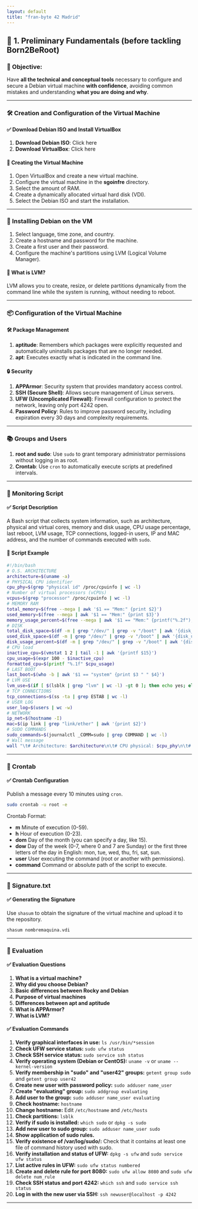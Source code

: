 ```yaml
---
layout: default
title: "fran-byte 42 Madrid"
---
```


## 🔹 1. Preliminary Fundamentals (before tackling Born2BeRoot)

### 📌 Objective:

Have **all the technical and conceptual tools** necessary to configure and secure a Debian virtual machine **with confidence**, avoiding common mistakes and understanding **what you are doing and why**.

---

### 🛠️ Creation and Configuration of the Virtual Machine

#### ✅ Download Debian ISO and Install VirtualBox

1. **Download Debian ISO**: Click here
2. **Download VirtualBox**: Click here

#### 🔧 Creating the Virtual Machine

1. Open VirtualBox and create a new virtual machine.
2. Configure the virtual machine in the **sgoinfre** directory.
3. Select the amount of RAM.
4. Create a dynamically allocated virtual hard disk (VDI).
5. Select the Debian ISO and start the installation.

---

### 🧱 Installing Debian on the VM

1. Select language, time zone, and country.
2. Create a hostname and password for the machine.
3. Create a first user and their password.
4. Configure the machine's partitions using LVM (Logical Volume Manager).

#### 🧪 What is LVM?

LVM allows you to create, resize, or delete partitions dynamically from the command line while the system is running, without needing to reboot.

---

### 📦 Configuration of the Virtual Machine

#### 🛠️ Package Management

1. **aptitude**: Remembers which packages were explicitly requested and automatically uninstalls packages that are no longer needed.
2. **apt**: Executes exactly what is indicated in the command line.

#### 🔒 Security

1. **APPArmor**: Security system that provides mandatory access control.
2. **SSH (Secure Shell)**: Allows secure management of Linux servers.
3. **UFW (Uncomplicated Firewall)**: Firewall configuration to protect the network, leaving only port 4242 open.
4. **Password Policy**: Rules to improve password security, including expiration every 30 days and complexity requirements.

---

### 📚 Groups and Users

1. **root and sudo**: Use `sudo` to grant temporary administrator permissions without logging in as root.
2. **Crontab**: Use `cron` to automatically execute scripts at predefined intervals.

---

### 🧬 Monitoring Script

#### ✅ Script Description

A Bash script that collects system information, such as architecture, physical and virtual cores, memory and disk usage, CPU usage percentage, last reboot, LVM usage, TCP connections, logged-in users, IP and MAC address, and the number of commands executed with `sudo`.

#### 🧪 Script Example

```bash
#!/bin/bash
# O.S. ARCHITECTURE
architecture=$(uname -a)
# PHYSICAL CPU identifier
cpu_phy=$(grep "physical id" /proc/cpuinfo | wc -l)
# Number of virtual processors (vCPUs)
vcpus=$(grep "processor" /proc/cpuinfo | wc -l)
# MEMORY RAM
total_memory=$(free --mega | awk '$1 == "Mem:" {print $2}')
used_memory=$(free --mega | awk '$1 == "Mem:" {print $3}')
memory_usage_percent=$(free --mega | awk '$1 == "Mem:" {printf("%.2f"), $3/$2*100}')
# DISK
total_disk_space=$(df -m | grep "/dev/" | grep -v "/boot" | awk '{disk_t += $2} END {printf ("%.1fGb\n"), disk_t/1024}')
used_disk_space=$(df -m | grep "/dev/" | grep -v "/boot" | awk '{disk_u += $3} END {print disk_u}')
disk_usage_percent=$(df -m | grep "/dev/" | grep -v "/boot" | awk '{disk_u += $3} {disk_t += $2} END {printf("%d"), disk_u/disk_t*100}')
# CPU load
inactive_cpu=$(vmstat 1 2 | tail -1 | awk '{printf $15}')
cpu_usage=$(expr 100 - $inactive_cpu)
formatted_cpu=$(printf "%.1f" $cpu_usage)
# LAST BOOT
last_boot=$(who -b | awk '$1 == "system" {print $3 " " $4}')
# LVM USE
lvm_use=$(if [ $(lsblk | grep "lvm" | wc -l) -gt 0 ]; then echo yes; else echo no; fi)
# TCP CONNECTIONS
tcp_connections=$(ss -ta | grep ESTAB | wc -l)
# USER LOG
user_log=$(users | wc -w)
# NETWORK
ip_net=$(hostname -I)
mac=$(ip link | grep "link/ether" | awk '{print $2}')
# SUDO COMMANDS
sudo_commands=$(journalctl _COMM=sudo | grep COMMAND | wc -l)
# Wall message
wall "\t# Architecture: $architecture\n\t# CPU physical: $cpu_phy\n\t# vCPU: $vcpus\n\t# Memory Usage: $used_memory/${total_memory}MB ($memory_usage_percent%)\n\t# Disk Usage: $used_disk_space/${total_disk_space} ($disk_usage_percent%)\n\t# CPU load: $formatted_cpu%\n\t# Last boot: $last_boot\n\t# LVM use: $lvm_use\n\t# TCP Connections: $tcp_connections ESTABLISHED\n\t# User log: $user_log\n\t# Network: IP $ip_net ($mac)\n\t# Sudo: $sudo_commands cmd"
```

---

### 🧾 Crontab

#### ✅ Crontab Configuration

Publish a message every 10 minutes using `cron`.

```bash
sudo crontab -u root -e
```

Crontab Format:

- **m** Minute of execution (0-59).
- **h** Hour of execution (0-23).
- **dom** Day of the month (you can specify a day, like 15).
- **dow** Day of the week (0-7, where 0 and 7 are Sunday) or the first three letters of the day in English: mon, tue, wed, thu, fri, sat, sun.
- **user** User executing the command (root or another with permissions).
- **command** Command or absolute path of the script to execute.

---

### 📜 Signature.txt

#### ✅ Generating the Signature

Use `shasum` to obtain the signature of the virtual machine and upload it to the repository.

```bash
shasum nombremaquina.vdi
```

---

### 🧠 Evaluation

#### ✅ Evaluation Questions

1. **What is a virtual machine?**
2. **Why did you choose Debian?**
3. **Basic differences between Rocky and Debian**
4. **Purpose of virtual machines**
5. **Differences between apt and aptitude**
6. **What is APPArmor?**
7. **What is LVM?**

#### ✅ Evaluation Commands

1. **Verify graphical interfaces in use:** `ls /usr/bin/*session`
2. **Check UFW service status:** `sudo ufw status`
3. **Check SSH service status:** `sudo service ssh status`
4. **Verify operating system (Debian or CentOS):** `uname -v` or `uname --kernel-version`
5. **Verify membership in "sudo" and "user42" groups:** `getent group sudo` and `getent group user42`
6. **Create new user with password policy:** `sudo adduser name_user`
7. **Create "evaluating" group:** `sudo addgroup evaluating`
8. **Add user to the group:** `sudo adduser name_user evaluating`
9. **Check hostname:** `hostname`
10. **Change hostname:** Edit `/etc/hostname` and `/etc/hosts`
11. **Check partitions:** `lsblk`
12. **Verify if sudo is installed:** `which sudo` or `dpkg -s sudo`
13. **Add new user to sudo group:** `sudo adduser name_user sudo`
14. **Show application of sudo rules.**
15. **Verify existence of /var/log/sudo/:** Check that it contains at least one file of command history used with sudo.
16. **Verify installation and status of UFW:** `dpkg -s ufw` and `sudo service ufw status`
17. **List active rules in UFW:** `sudo ufw status numbered`
18. **Create and delete rule for port 8080:** `sudo ufw allow 8080` and `sudo ufw delete num_rule`
19. **Check SSH status and port 4242:** `which ssh` and `sudo service ssh status`
20. **Log in with the new user via SSH:** `ssh newuser@localhost -p 4242`

---

